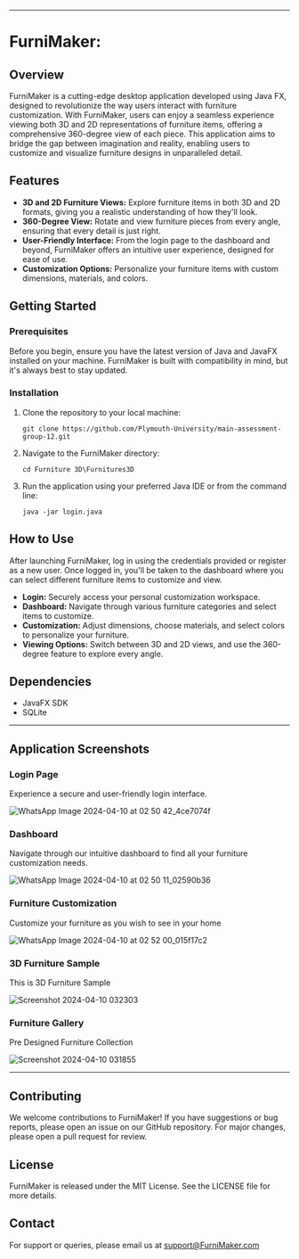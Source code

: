 
---

# FurniMaker:

## Overview
FurniMaker is a cutting-edge desktop application developed using Java FX, designed to revolutionize the way users interact with furniture customization. With FurniMaker, users can enjoy a seamless experience viewing both 3D and 2D representations of furniture items, offering a comprehensive 360-degree view of each piece. This application aims to bridge the gap between imagination and reality, enabling users to customize and visualize furniture designs in unparalleled detail.

## Features
- **3D and 2D Furniture Views:** Explore furniture items in both 3D and 2D formats, giving you a realistic understanding of how they'll look.
- **360-Degree View:** Rotate and view furniture pieces from every angle, ensuring that every detail is just right.
- **User-Friendly Interface:** From the login page to the dashboard and beyond, FurniMaker offers an intuitive user experience, designed for ease of use.
- **Customization Options:** Personalize your furniture items with custom dimensions, materials, and colors.

## Getting Started

### Prerequisites
Before you begin, ensure you have the latest version of Java and JavaFX installed on your machine. FurniMaker is built with compatibility in mind, but it's always best to stay updated.

### Installation
1. Clone the repository to your local machine:
   ```
   git clone https://github.com/Plymouth-University/main-assessment-group-12.git
   ```
2. Navigate to the FurniMaker directory:
   ```
   cd Furniture 3D\Furnitures3D
   ```
3. Run the application using your preferred Java IDE or from the command line:
   ```
   java -jar login.java
   ```

## How to Use
After launching FurniMaker, log in using the credentials provided or register as a new user. Once logged in, you'll be taken to the dashboard where you can select different furniture items to customize and view.

- **Login:** Securely access your personal customization workspace.
- **Dashboard:** Navigate through various furniture categories and select items to customize.
- **Customization:** Adjust dimensions, choose materials, and select colors to personalize your furniture.
- **Viewing Options:** Switch between 3D and 2D views, and use the 360-degree feature to explore every angle.

## Dependencies
- JavaFX SDK
- SQLite

---

## Application Screenshots

### Login Page<br/>

Experience a secure and user-friendly login interface.<br/>

![WhatsApp Image 2024-04-10 at 02 50 42_4ce7074f](https://github.com/Plymouth-University/main-assessment-group-12/assets/125750172/f6724041-47e4-4213-be13-3206e6643111)


### Dashboard<br/>

Navigate through our intuitive dashboard to find all your furniture customization needs.<br/>

![WhatsApp Image 2024-04-10 at 02 50 11_02590b36](https://github.com/Plymouth-University/main-assessment-group-12/assets/125750172/f3b72942-b021-4386-b30c-e19b9caa1dc6)

### Furniture Customization<br/>

Customize your furniture as you wish to see in your home<br/>

![WhatsApp Image 2024-04-10 at 02 52 00_015f17c2](https://github.com/Plymouth-University/main-assessment-group-12/assets/125750172/04dd3a8c-1117-44eb-8190-db01e228935d)

### 3D Furniture Sample<br/>

This is 3D Furniture Sample<br/>

![Screenshot 2024-04-10 032303](https://github.com/Plymouth-University/main-assessment-group-12/assets/125750172/74303f22-8f12-4b77-99ca-fcc5c7c7e13c)


### Furniture Gallery<br/>

Pre Designed Furniture Collection<br/>

![Screenshot 2024-04-10 031855](https://github.com/Plymouth-University/main-assessment-group-12/assets/125750172/84167421-be4a-4d6f-a846-17f1d023ee6b)

---

## Contributing
We welcome contributions to FurniMaker! If you have suggestions or bug reports, please open an issue on our GitHub repository. For major changes, please open a pull request for review.

## License
FurniMaker is released under the MIT License. See the LICENSE file for more details.

## Contact
For support or queries, please email us at support@FurniMaker.com
